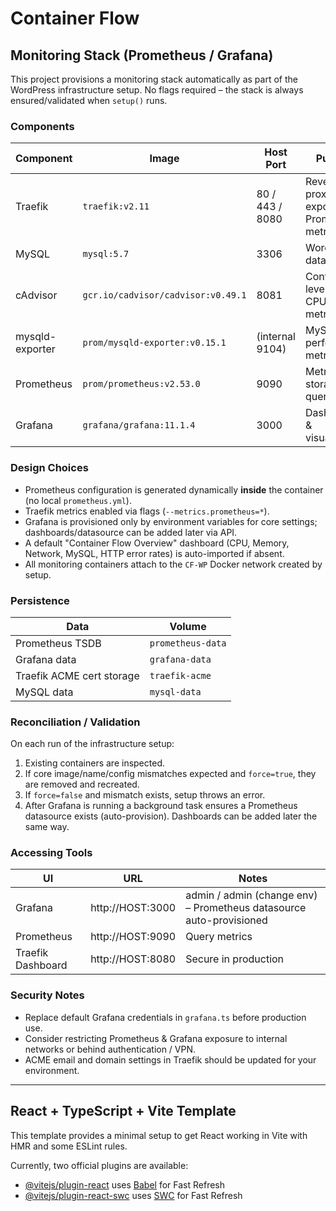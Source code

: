 # Container Flow

## Monitoring Stack (Prometheus / Grafana)

This project provisions a monitoring stack automatically as part of the WordPress infrastructure setup. No flags required – the stack is always ensured/validated when `setup()` runs.

### Components

| Component | Image | Host Port | Purpose |
|-----------|-------|-----------|---------|
| Traefik | `traefik:v2.11` | 80 / 443 / 8080 | Reverse proxy + exposes Prometheus metrics |
| MySQL | `mysql:5.7` | 3306 | WordPress database |
| cAdvisor | `gcr.io/cadvisor/cadvisor:v0.49.1` | 8081 | Container-level CPU/Mem/IO metrics |
| mysqld-exporter | `prom/mysqld-exporter:v0.15.1` | (internal 9104) | MySQL performance metrics |
| Prometheus | `prom/prometheus:v2.53.0` | 9090 | Metrics storage and queries |
| Grafana | `grafana/grafana:11.1.4` | 3000 | Dashboards & visualization |

### Design Choices

- Prometheus configuration is generated dynamically **inside** the container (no local `prometheus.yml`).
- Traefik metrics enabled via flags (`--metrics.prometheus=*`).
- Grafana is provisioned only by environment variables for core settings; dashboards/datasource can be added later via API.
- A default "Container Flow Overview" dashboard (CPU, Memory, Network, MySQL, HTTP error rates) is auto-imported if absent.
- All monitoring containers attach to the `CF-WP` Docker network created by setup.

### Persistence

| Data | Volume |
|------|--------|
| Prometheus TSDB | `prometheus-data` |
| Grafana data | `grafana-data` |
| Traefik ACME cert storage | `traefik-acme` |
| MySQL data | `mysql-data` |

### Reconciliation / Validation

On each run of the infrastructure setup:

1. Existing containers are inspected.
2. If core image/name/config mismatches expected and `force=true`, they are removed and recreated.
3. If `force=false` and mismatch exists, setup throws an error.
4. After Grafana is running a background task ensures a Prometheus datasource exists (auto-provision). Dashboards can be added later the same way.

### Accessing Tools

| UI | URL | Notes |
|----|-----|-------|
| Grafana | http://HOST:3000 | admin / admin (change env) – Prometheus datasource auto-provisioned |
| Prometheus | http://HOST:9090 | Query metrics |
| Traefik Dashboard | http://HOST:8080 | Secure in production |

### Security Notes

- Replace default Grafana credentials in `grafana.ts` before production use.
- Consider restricting Prometheus & Grafana exposure to internal networks or behind authentication / VPN.
- ACME email and domain settings in Traefik should be updated for your environment.

---

## React + TypeScript + Vite Template

This template provides a minimal setup to get React working in Vite with HMR and some ESLint rules.

Currently, two official plugins are available:

- [@vitejs/plugin-react](https://github.com/vitejs/vite-plugin-react/blob/main/packages/plugin-react/README.md) uses [Babel](https://babeljs.io/) for Fast Refresh
- [@vitejs/plugin-react-swc](https://github.com/vitejs/vite-plugin-react-swc) uses [SWC](https://swc.rs/) for Fast Refresh
